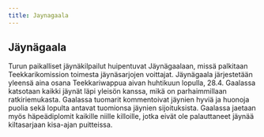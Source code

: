 ```yaml
---
title: Jaynagaala
---
```

## Jäynägaala

Turun paikalliset jäynäkilpailut huipentuvat Jäynägaalaan, missä palkitaan Teekkarikomission toimesta jäynäsarjojen voittajat. Jäynägaala järjestetään yleensä aina osana Teekkariwappua aivan huhtikuun lopulla, 28.4. Gaalassa katsotaan kaikki jäynät läpi yleisön kanssa, mikä on parhaimmillaan ratkiriemukasta. Gaalassa tuomarit kommentoivat jäynien hyviä ja huonoja puolia sekä lopulta antavat tuomionsa jäynien sijoituksista. Gaalassa jaetaan myös häpeädiplomit kaikille niille killoille, jotka eivät ole palauttaneet jäynää kiltasarjaan kisa-ajan puitteissa.
